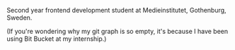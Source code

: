 Second year frontend development student at Medieinstitutet, Gothenburg, Sweden.

(If you're wondering why my git graph is so empty, it's because I have been using Bit Bucket at my internship.)

<!---
NathanaelBlackbourn/NathanaelBlackbourn is a ✨ special ✨ repository because its `README.md` (this file) appears on your GitHub profile.
You can click the Preview link to take a look at your changes.
--->
